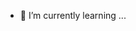 - 🌱 I’m currently learning ...

<!---
moanatua/moanatua is a ✨ special ✨ repository because its `README.md` (this file) appears on your GitHub profile.
You can click the Preview link to take a look at your changes.
--->

